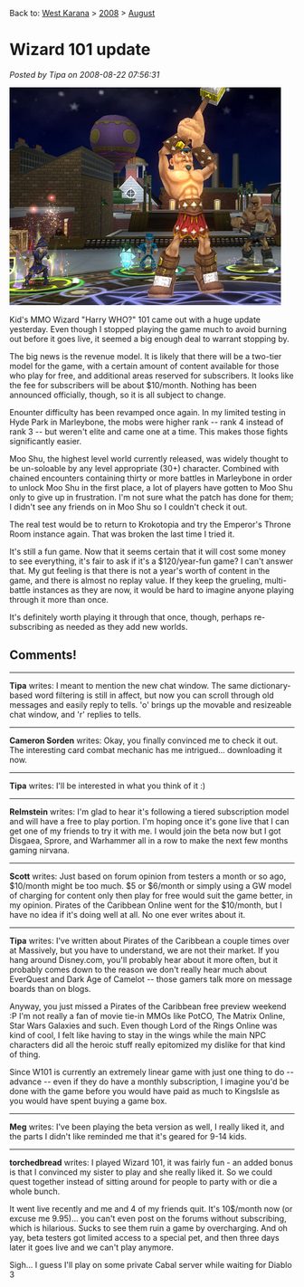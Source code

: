 Back to: [West Karana](/posts/westkarana.md) > [2008](/posts/2008/westkarana.md) > [August](./westkarana.md)
# Wizard 101 update

*Posted by Tipa on 2008-08-22 07:56:31*

![](../../../uploads/2008/08/wizardgraphicalclient-2008-08-22-07-20-33-96.jpg "wizardgraphicalclient-2008-08-22-07-20-33-96")

Kid's MMO Wizard "Harry WHO?" 101 came out with a huge update yesterday. Even though I stopped playing the game much to avoid burning out before it goes live, it seemed a big enough deal to warrant stopping by.

The big news is the revenue model. It is likely that there will be a two-tier model for the game, with a certain amount of content available for those who play for free, and additional areas reserved for subscribers. It looks like the fee for subscribers will be about $10/month. Nothing has been announced officially, though, so it is all subject to change.

Enounter difficulty has been revamped once again. In my limited testing in Hyde Park in Marleybone, the mobs were higher rank -- rank 4 instead of rank 3 -- but weren't elite and came one at a time. This makes those fights significantly easier. 

Moo Shu, the highest level world currently released, was widely thought to be un-soloable by any level appropriate (30+) character. Combined with chained encounters containing thirty or more battles in Marleybone in order to unlock Moo Shu in the first place, a lot of players have gotten to Moo Shu only to give up in frustration. I'm not sure what the patch has done for them; I didn't see any friends on in Moo Shu so I couldn't check it out.

The real test would be to return to Krokotopia and try the Emperor's Throne Room instance again. That was broken the last time I tried it.

It's still a fun game. Now that it seems certain that it will cost some money to see everything, it's fair to ask if it's a $120/year-fun game? I can't answer that. My gut feeling is that there is not a year's worth of content in the game, and there is almost no replay value. If they keep the grueling, multi-battle instances as they are now, it would be hard to imagine anyone playing through it more than once.

It's definitely worth playing it through that once, though, perhaps re-subscribing as needed as they add new worlds.

## Comments!

---

**Tipa** writes: I meant to mention the new chat window. The same dictionary-based word filtering is still in affect, but now you can scroll through old messages and easily reply to tells. 'o' brings up the movable and resizeable chat window, and 'r' replies to tells.

---

**Cameron Sorden** writes: Okay, you finally convinced me to check it out. The interesting card combat mechanic has me intrigued... downloading it now.

---

**Tipa** writes: I'll be interested in what you think of it :)

---

**Relmstein** writes: I'm glad to hear it's following a tiered subscription model and will have a free to play portion. I'm hoping once it's gone live that I can get one of my friends to try it with me. I would join the beta now but I got Disgaea, Sprore, and Warhammer all in a row to make the next few months gaming nirvana.

---

**Scott** writes: Just based on forum opinion from testers a month or so ago, $10/month might be too much. $5 or $6/month or simply using a GW model of charging for content only then play for free would suit the game better, in my opinion. Pirates of the Caribbean Online went for the $10/month, but I have no idea if it's doing well at all. No one ever writes about it.

---

**Tipa** writes: I've written about Pirates of the Caribbean a couple times over at Massively, but you have to understand, we are not their market. If you hang around Disney.com, you'll probably hear about it more often, but it probably comes down to the reason we don't really hear much about EverQuest and Dark Age of Camelot -- those gamers talk more on message boards than on blogs.

Anyway, you just missed a Pirates of the Caribbean free preview weekend :P I'm not really a fan of movie tie-in MMOs like PotCO, The Matrix Online, Star Wars Galaxies and such. Even though Lord of the Rings Online was kind of cool, I felt like having to stay in the wings while the main NPC characters did all the heroic stuff really epitomized my dislike for that kind of thing.

Since W101 is currently an extremely linear game with just one thing to do -- advance -- even if they do have a monthly subscription, I imagine you'd be done with the game before you would have paid as much to KingsIsle as you would have spent buying a game box.

---

**Meg** writes: I've been playing the beta version as well, I really liked it, and the parts I didn't like reminded me that it's geared for 9-14 kids.

---

**torchedbread** writes: I played Wizard 101, it was fairly fun - an added bonus is that I convinced my sister to play and she really liked it. So we could quest together instead of sitting around for people to party with or die a whole bunch.

It went live recently and me and 4 of my friends quit. It's 10$/month now (or excuse me 9.95)... you can't even post on the forums without subscribing, which is hilarious. Sucks to see them ruin a game by overcharging. And oh yay, beta testers got limited access to a special pet, and then three days later it goes live and we can't play anymore.

Sigh... I guess I'll play on some private Cabal server while waiting for Diablo 3

